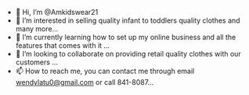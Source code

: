 - 👋 Hi, I’m @Amkidswear21
- 👀 I’m interested in selling quality infant to toddlers quality clothes and many more...
- 🌱 I’m currently learning how to set up my online business and all the features that comes with it ...
- 💞️ I’m looking to collaborate on providing retail quality clothes with our customers ...
- 📫 How to reach me, you can contact me through email wendylatu0@gmail.com or call 841-8087...

<!---
Amkidswear21/Amkidswear21 is a ✨ special ✨ repository because its `README.md` (this file) appears on your GitHub profile.
You can click the Preview link to take a look at your changes.
--->
